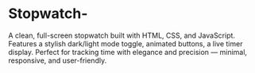 # Stopwatch-
A clean, full-screen stopwatch built with HTML, CSS, and JavaScript. Features a stylish dark/light mode toggle, animated buttons, a live timer display. Perfect for tracking time with elegance and precision — minimal, responsive, and user-friendly.
